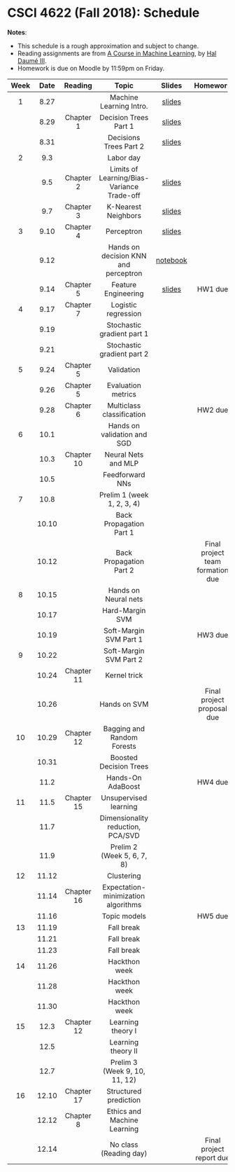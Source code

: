 # CSCI 4622 (Fall 2018): Schedule

**Notes**:

- This schedule is a rough approximation and subject to change.
- Reading assignments are from [A Course in Machine Learning](http://ciml.info/), by [Hal Daumé III](http://hal3.name/).
- Homework is due on Moodle by 11:59pm on Friday.


| Week   | Date         | Reading      |                   Topic               	   | Slides      | Homework   | 
|:------:|:------------:| :-----------:| :----------------------------------------:|:-----------:|:----------:|
| 1 | 8.27 |  | Machine Learning Intro.  | [slides](https://chenhaot.com/courses/csci4622/slides/lec1.pdf) | |
| | 8.29 | Chapter 1 | Decision Trees Part 1 |[slides](https://chenhaot.com/courses/csci4622/slides/lec2.pdf) | |
| | 8.31 | | Decisions Trees Part 2 | [slides](https://chenhaot.com/courses/csci4622/slides/lec3.pdf) | |
| 2 | 9.3 |  | Labor day | | |
| | 9.5 | Chapter 2 | Limits of Learning/Bias-Variance Trade-off | [slides](https://chenhaot.com/courses/csci4622/slides/lec4.pdf) | |
| | 9.7 |  Chapter 3 | K-Nearest Neighbors | [slides](https://chenhaot.com/courses/csci4622/slides/lec5.pdf) | |
| 3 | 9.10 | Chapter 4 | Perceptron  | [slides](https://chenhaot.com/courses/csci4622/slides/lec6.pdf) | |
| | 9.12 |  | Hands on decision KNN and perceptron | [notebook](https://github.com/BoulderDS/CSCI-4622-Machine-Learning-18fa/tree/master/notebooks) |  |
| | 9.14 | Chapter 5 | Feature Engineering |  [slides](https://chenhaot.com/courses/csci4622/slides/lec7.pdf) | HW1 due |
| 4 | 9.17 | Chapter 7 | Logistic regression| | |
| | 9.19 |  | Stochastic gradient part 1 | |
| | 9.21 |   | Stochastic gradient part 2  | | |
| 5 | 9.24 | Chapter 5 | Validation  | | |
| | 9.26 |Chapter 5 | Evaluation metrics  | | |
| | 9.28 |Chapter 6 |Multiclass classification| | HW2 due |
| 6 | 10.1 | |   Hands on validation and SGD | | |
| | 10.3 | Chapter 10 | Neural Nets and MLP | | |
| | 10.5 | | Feedforward NNs	 | |  |
| 7 | 10.8 | | Prelim 1 (week 1, 2, 3, 4) | | |
| | 10.10 | | Back Propagation Part 1 | | |
| | 10.12 | | Back Propagation Part 2 | | Final project team formation due|
| 8 | 10.15 | | Hands on Neural nets	 | | |
| | 10.17 |  | Hard-Margin SVM | | |
| | 10.19 | | Soft-Margin SVM Part 1 | | HW3  due |
| 9 | 10.22 | | Soft-Margin SVM Part 2 | | |
| | 10.24 | Chapter 11 | Kernel trick | | |
| | 10.26 |  | Hands on SVM | | Final project proposal due |
| 10 | 10.29 | Chapter 12 | Bagging and Random Forests   | | |
| | 10.31 | | Boosted Decision Trees	| | |
| | 11.2 | | Hands-On AdaBoost | | HW4 due |
| 11 | 11.5 | Chapter 15| Unsupervised learning | | |
| | 11.7 |  |  Dimensionality reduction, PCA/SVD  | | |
| | 11.9 | | Prelim 2 (Week 5, 6, 7, 8)  | |  |
| 12 | 11.12 | |  Clustering | | |
| | 11.14 | Chapter 16 | Expectation-minimization algorithms | | |
| | 11.16 | | Topic models | | HW5 due |
| 13 | 11.19 | | Fall break | | |
| | 11.21 | | Fall break | | |
| | 11.23 | | Fall break | | |
| 14 | 11.26 | | Hackthon week  | | |
| | 11.28 | | Hackthon week | | |
| | 11.30 | | Hackthon week | | |
| 15 | 12.3 | Chapter 12 | Learning theory I | | |
| | 12.5 | | Learning theory II| | |
| | 12.7 | | Prelim 3 (Week 9, 10, 11, 12) | | |
| 16 | 12.10 | Chapter 17 | Structured prediction | | |
| | 12.12 | Chapter 8 | Ethics and Machine Learning | | |
| | 12.14 | | No class (Reading day) | | Final project report due|
